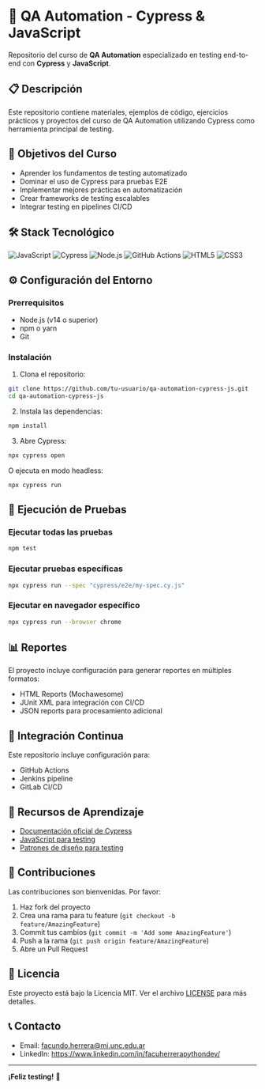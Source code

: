 # 🚀 QA Automation - Cypress & JavaScript

Repositorio del curso de **QA Automation** especializado en testing end-to-end con **Cypress** y **JavaScript**.

## 📋 Descripción

Este repositorio contiene materiales, ejemplos de código, ejercicios prácticos y proyectos del curso de QA Automation utilizando Cypress como herramienta principal de testing.

## 🎯 Objetivos del Curso

- Aprender los fundamentos de testing automatizado
- Dominar el uso de Cypress para pruebas E2E
- Implementar mejores prácticas en automatización
- Crear frameworks de testing escalables
- Integrar testing en pipelines CI/CD

## 🛠 Stack Tecnológico

![JavaScript](https://img.shields.io/badge/JavaScript-F7DF1E?style=for-the-badge&logo=javascript&logoColor=black)
![Cypress](https://img.shields.io/badge/Cypress-17202C?style=for-the-badge&logo=cypress&logoColor=white)
![Node.js](https://img.shields.io/badge/Node.js-339933?style=for-the-badge&logo=nodedotjs&logoColor=white)
![GitHub Actions](https://img.shields.io/badge/GitHub_Actions-2088FF?style=for-the-badge&logo=github-actions&logoColor=white)
![HTML5](https://img.shields.io/badge/HTML5-E34F26?style=for-the-badge&logo=html5&logoColor=white)
![CSS3](https://img.shields.io/badge/CSS3-1572B6?style=for-the-badge&logo=css3&logoColor=white)


## ⚙️ Configuración del Entorno

### Prerrequisitos
- Node.js (v14 o superior)
- npm o yarn
- Git

### Instalación
1. Clona el repositorio:
```bash
git clone https://github.com/tu-usuario/qa-automation-cypress-js.git
cd qa-automation-cypress-js
```

2. Instala las dependencias:
```bash
npm install
```

3. Abre Cypress:
```bash
npx cypress open
```

O ejecuta en modo headless:
```bash
npx cypress run
```

## 🧪 Ejecución de Pruebas

### Ejecutar todas las pruebas
```bash
npm test
```

### Ejecutar pruebas específicas
```bash
npx cypress run --spec "cypress/e2e/my-spec.cy.js"
```

### Ejecutar en navegador específico
```bash
npx cypress run --browser chrome
```

## 📊 Reportes

El proyecto incluye configuración para generar reportes en múltiples formatos:
- HTML Reports (Mochawesome)
- JUnit XML para integración con CI/CD
- JSON reports para procesamiento adicional

## 🔄 Integración Continua

Este repositorio incluye configuración para:
- GitHub Actions
- Jenkins pipeline
- GitLab CI/CD

## 📝 Recursos de Aprendizaje

- [Documentación oficial de Cypress](https://docs.cypress.io/)
- [JavaScript para testing](https://developer.mozilla.org/es/docs/Web/JavaScript)
- [Patrones de diseño para testing](https://martinfowler.com/bliki/PageObject.html)

## 🤝 Contribuciones

Las contribuciones son bienvenidas. Por favor:
1. Haz fork del proyecto
2. Crea una rama para tu feature (`git checkout -b feature/AmazingFeature`)
3. Commit tus cambios (`git commit -m 'Add some AmazingFeature'`)
4. Push a la rama (`git push origin feature/AmazingFeature`)
5. Abre un Pull Request

## 📜 Licencia

Este proyecto está bajo la Licencia MIT. Ver el archivo [LICENSE](LICENSE) para más detalles.

## 📞 Contacto

- Email: facundo.herrera@mi.unc.edu.ar
- LinkedIn: https://www.linkedin.com/in/facuherrerapythondev/

---

**¡Feliz testing!** 🎯
